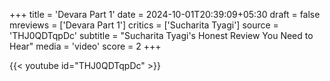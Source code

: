 +++
title = 'Devara Part 1'
date = 2024-10-01T20:39:09+05:30
draft = false
mreviews = ['Devara Part 1']
critics = ['Sucharita Tyagi']
source = 'THJ0QDTqpDc'
subtitle = "Sucharita Tyagi's Honest Review You Need to Hear"
media = 'video'
score = 2
+++

{{< youtube id="THJ0QDTqpDc" >}}
